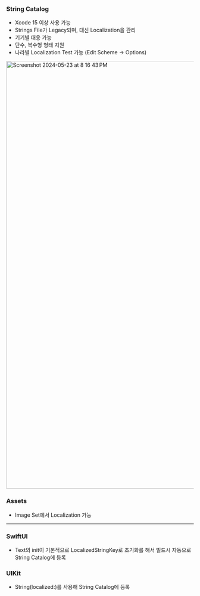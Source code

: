 ### String Catalog
- Xcode 15 이상 사용 가능
- Strings File가 Legacy되며, 대신 Localization을 관리
- 기기별 대응 가능
- 단수, 복수형 형태 지원
- 나라별 Localization Test 가능 (Edit Scheme -> Options)
<img width="1148" alt="Screenshot 2024-05-23 at 8 16 43 PM" src="https://github.com/MUKER-WON/iOS-Localization/assets/91649269/26f4ddc3-3aa2-4818-887b-580cd528077e">

### Assets
- Image Set에서 Localization 가능

---

### SwiftUI
- Text의 init이 기본적으로 LocalizedStringKey로 초기화를 해서 빌드시 자동으로 String Catalog에 등록

### UIKit
- String(localized:)를 사용해 String Catalog에 등록



